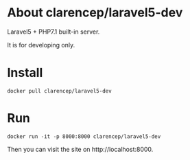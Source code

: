 # About clarencep/laravel5-dev

Laravel5 + PHP7.1 built-in server.

It is for developing only.

# Install

```
docker pull clarencep/laravel5-dev
```

# Run 

```
docker run -it -p 8000:8000 clarencep/laravel5-dev
```

Then you can visit the site on http://localhost:8000.

